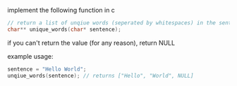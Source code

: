 implement the following function in c
```c
// return a list of unqiue words (seperated by whitespaces) in the sentence, end with NULL
char** unique_words(char* sentence);
```
if you can't return the value (for any reason), return NULL

example usage:
```c
sentence = "Hello World";
unqiue_words(sentence); // returns ["Hello", "World", NULL]
```
